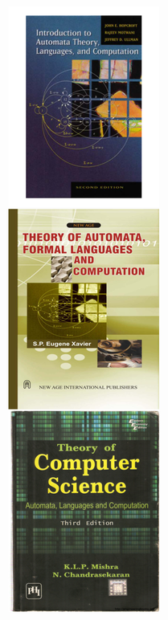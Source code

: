 ![cover](./images/Introduction_to_automata_theory_[hopcroft,_ullman]_(2).png)
![cover](./images/Theory_of_automata,_formal_languages_and_computation_[new_age_publishers].png)
![cover](./images/Theory_of_computer_science_[klp_mishara]_(3).png)